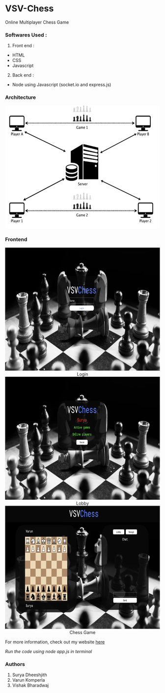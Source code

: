 # VSV-Chess
Online Multiplayer Chess Game



### Softwares Used :
1. Front end :
* HTML
* CSS
* Javascript
2. Back end :
* Node using Javascript (socket.io and express.js)


### Architecture

<img src="Images/Architecture.png" alt="Architecture" width="600" height="400">


### Frontend

<img src="Images/login.png" alt="login" height="400">

<div align="center">Login</div>

<img src="Images/lobby.png" alt="lobby" height="400">

<div align="center">Lobby</div>

<img src="Images/game.png" alt="game" height="400">

<div align="center">Chess Game</div>


For more information, check out my website [here](https://suryadheeshjith.tech/projects/2020-02-04-VSV_Chess/)



_Run the code using node app.js in terminal_

### Authors
1. Surya Dheeshjith
2. Varun Komperla
3. Vishak Bharadwaj

